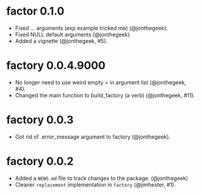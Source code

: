 # factor 0.1.0

* Fixed ... arguments (exp example tricked me) (@jonthegeek).
* Fixed NULL default arguments (@jonthegeek).
* Added a vignette (@jonthegeek, #5).

# factory 0.0.4.9000

* No longer need to use weird empty = in argument list (@jonthegeek, #4).
* Changed the main function to build_factory (a verb) (@jonthegeek, #11).

# factory 0.0.3

* Got rid of .error_message argument to factory (@jonthegeek).

# factory 0.0.2

* Added a `NEWS.md` file to track changes to the package. (@jonthegeek)
* Cleaner `replacement` implementation in `factory` (@jimhester, #1).
